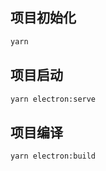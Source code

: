 ## 项目初始化

```bash
yarn
```

## 项目启动

```bash
yarn electron:serve
```

## 项目编译

```bash
yarn electron:build
```
